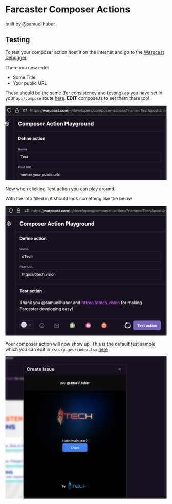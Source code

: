 # Farcaster Composer Actions

built by [@samuellhuber](https://warpcast.com/samuellhuber)

## Testing

To test your composer action host it on the internet and go to the [Warpcast Debugger](https://warpcast.com/~/developers/composer-actions)

There you now enter

- Some Title
- Your public URL

These should be the same (for consistency and testing) as you have set in your ```api/compose``` route [here](/src/pages/api/compose.ts).
**EDIT** compose.ts to set them there too!

![Composer Action Debugger](/docs/debugger.png)

Now when clicking Test action you can play around.

With the info filled in it should look something like the below

![Composer Action Debugger filled out](/docs/debugger-test.png)

Your composer action will now show up. This is the default test sample which you can edit in ```/src/pages/index.tsx``` [here](/src/pages//index.tsx)

![Composer Action Test](/docs/debugger-preview.png)
